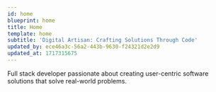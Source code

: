 ```yaml
---
id: home
blueprint: home
title: Home
template: home
subtitle: 'Digital Artisan: Crafting Solutions Through Code'
updated_by: ece46a3c-56a2-443b-9630-f24321d2e2d9
updated_at: 1717315675
---
```

Full stack developer passionate about creating user-centric software solutions that solve real-world problems.